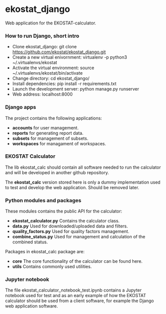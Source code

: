 # ekostat_django
Web application for the EKOSTAT-calculator.

### How to run Django, short intro

- Clone ekostat_django: git clone https://github.com/ekostat/ekostat_django.git
- Create a new virtual enivornment: virtualenv -p python3 ~/.virtualenvs/ekostat
- Activate the virtual environment: source ~/.virtualenvs/ekostat/bin/activate
- Change directory: cd ekostat_django/
- Install dependencies: pip install -r requirements.txt
- Launch the development server: python manage.py runserver
- Web address: localhost:8000

### Django apps

The project contains the following applications:

- **accounts** for user management.
- **reports** for generating report data.
- **subsets** for management of subsets.
- **workspaces** for managament of workspaces.

### EKOSTAT Calculator

The lib ekostat_calc should contain all software needed to run the calculator and 
will be developed in another github repository. 

The **ekostat_calc** version stored here is only a dummy implementation used to test 
and develop the web application. Should be removed later.

### Python modules and packages

These modules contains the public API for the calculator: 

- **ekostat_calculator.py** Contains the calculator class. 
- **data.py** Used for downloaded/uploaded data and filters.
- **quality_factors.py** Used for quality factors management.
- **combine_status.py** Used for management and calculation of the combined status.

Packages in ekostat_calc package are:

- **core** The core functionality of the calculator can be found here.
- **utils** Contains commonly used utilities.


### Jupyter notebook

The file ekostat_calculator_notebook_test.ipynb contains a Jupyter notebook used 
for test and as an early example of how the EKOSTAT calculator should be used from
a client software, for example the Django web application software.




